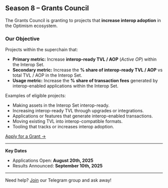 ## Season 8 – Grants Council

The Grants Council is granting to projects that **increase interop adoption** in the Optimism ecosystem.

### Our Objective
Projects within the superchain that:
- **Primary metric:** Increase **interop-ready TVL / AOP** (*Active OP*) within the Interop Set.  
- **Secondary metric:** Increase the **% share of interop-ready TVL / AOP** vs total TVL / AOP in the Interop Set.  
- **Usage metric:** Increase the **% share of transaction fees** generated by interop-enabled applications within the Interop Set.

Examples of eligible projects:
- Making assets in the Interop Set interop-ready.  
- Increasing interop-ready TVL through upgrades or integrations.  
- Applications or features that generate interop-enabled transactions.  
- Moving existing TVL into interop-compatible formats.  
- Tooling that tracks or increases interop adoption.

[Apply for a Grant →](/)

---

**Key Dates**
- Applications Open: **August 20th, 2025**  
- Results Announced: **September 10th, 2025**  

---

Need help? [Join](#) our Telegram group and ask away!
